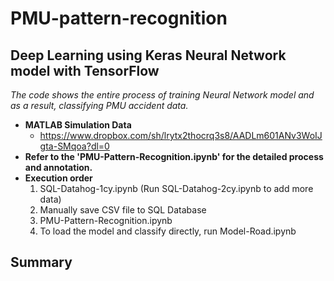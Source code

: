 # PMU-pattern-recognition
## Deep Learning using Keras Neural Network model with TensorFlow

*The code shows the entire process of training Neural Network model and as a result, classifying PMU accident data.*

- **MATLAB Simulation Data**
  - https://www.dropbox.com/sh/lrytx2thocrq3s8/AADLm601ANv3WoIJgta-SMqoa?dl=0
- **Refer to the 'PMU-Pattern-Recognition.ipynb' for the detailed process and annotation.**
- **Execution order**
  1. SQL-Datahog-1cy.ipynb (Run SQL-Datahog-2cy.ipynb to add more data)
  2. Manually save CSV file to SQL Database
  3. PMU-Pattern-Recognition.ipynb
  4. To load the model and classify directly, run Model-Road.ipynb

## Summary
